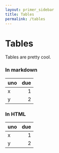 ```yaml
---
layout: primer_sidebar
title: Tables
permalink: /tables
---
```


<h1 class="page-title">
  Tables
</h1>
<div class="markdown-body">
	<p>Tables are pretty cool.</p>
</div>

### In markdown

|uno|due|
|:--|--:|
|x|1|
|y|2|

<div class="markdown-body">
	<h3>In HTML</h3>
	<table>
  <thead>
    <tr>
      <th style="text-align: left">uno</th>
      <th style="text-align: right">due</th>
    </tr>
  </thead>
  <tbody>
    <tr>
      <td style="text-align: left">x</td>
      <td style="text-align: right">1</td>
    </tr>
    <tr>
      <td style="text-align: left">y</td>
      <td style="text-align: right">2</td>
    </tr>
  </tbody>
</table>
</div>
